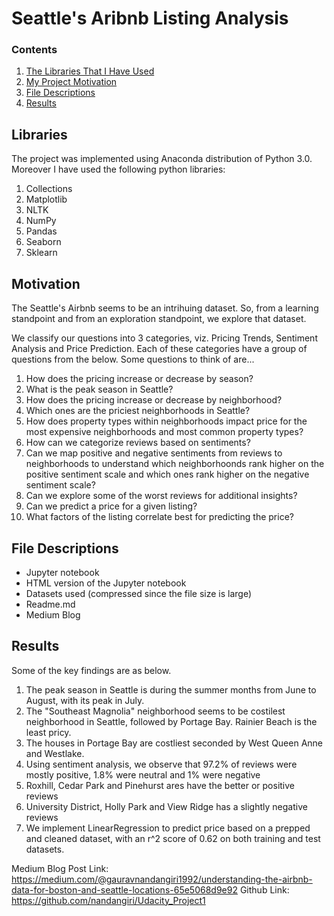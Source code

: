 # Seattle's Aribnb Listing Analysis


### Contents

1. [The Libraries That I Have Used](#libraries)
2. [My Project Motivation](#motivation)
3. [File Descriptions](#files)
4. [Results](#results)

## Libraries

The project was implemented using Anaconda distribution of Python 3.0. Moreover I have used the following python libraries:

1. Collections
2. Matplotlib 
3. NLTK
4. NumPy
5. Pandas
6. Seaborn
7. Sklearn

## Motivation

The Seattle's Airbnb seems to be an intrihuing dataset. So, from a learning standpoint and from an exploration standpoint, we explore that dataset.

We classify our questions into 3 categories, viz. Pricing Trends, Sentiment Analysis and Price Prediction. Each of these categories have a group of questions from the below. Some questions to think of are...

1. How does the pricing increase or decrease by season?
2. What is the peak season in Seattle?
3. How does the pricing increase or decrease by neighborhood?
4. Which ones are the priciest neighborhoods in Seattle?
5. How does property types within neighborhoods impact price for the most expensive neighborhoods and most common property types?
6. How can we categorize reviews based on sentiments?
7. Can we map positive and negative sentiments from reviews to neighborhoods to understand which neighborhoonds rank higher on the positive sentiment scale and which ones rank higher on the negative sentiment scale?
8. Can we explore some of the worst reviews for additional insights?
9. Can we predict a price for a given listing?
10. What factors of the listing correlate best for predicting the price?


## File Descriptions

- Jupyter notebook
- HTML version of the Jupyter notebook
- Datasets used (compressed since the file size is large)
- Readme.md
- Medium Blog


## Results

Some of the key findings are as below.

1. The peak season in Seattle is during the summer months from June to August, with its peak in July. 
2. The "Southeast Magnolia" neighborhood seems to be  costilest neighborhood in Seattle, followed by Portage Bay. Rainier Beach is the least pricy.
3. The houses in Portage Bay are costliest seconded by West Queen Anne and Westlake. 
4. Using sentiment analysis, we observe that 97.2% of reviews were mostly positive, 1.8% were neutral and 1% were negative
5. Roxhill, Cedar Park and Pinehurst ares have the better or positive reviews
6. University District, Holly Park and View Ridge has a slightly negative reviews
7. We implement LinearRegression to predict price based on a prepped and cleaned dataset, with an r^2 score of 0.62 on both training and test datasets.

Medium Blog Post Link: https://medium.com/@gauravnandangiri1992/understanding-the-airbnb-data-for-boston-and-seattle-locations-65e5068d9e92
Github Link: https://github.com/nandangiri/Udacity_Project1
